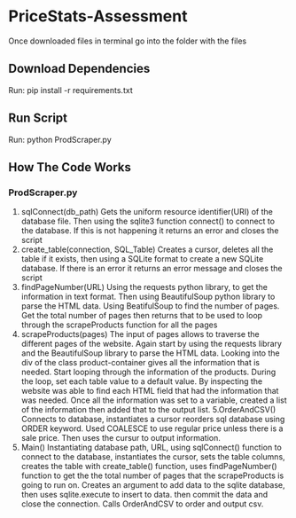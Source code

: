 # PriceStats-Assessment

Once downloaded files in terminal go into the folder with the files

## Download Dependencies
Run: pip install -r requirements.txt

## Run Script
Run: python ProdScraper.py

## How The Code Works

### ProdScraper.py

1. sqlConnect(db_path)
Gets the uniform resource identifier(URI) of the database file. Then using the sqlite3 function connect() to connect to the database. If this is not happening it returns an error and closes the script
2. create_table(connection, SQL_Table)
Creates a cursor, deletes all the table if it exists, then using a SQLite format to create a new SQLite database. If there is an error it returns an error message and closes the script
3. findPageNumber(URL)
Using the requests python library, to get the information in text format. Then using BeautifulSoup python library to parse the HTML data. Using BeatifulSoup to find the number of pages. Get the total number of pages then returns that to be used to loop through the scrapeProducts function for all the pages
4. scrapeProducts(pages)
The input of pages allows to traverse the different pages of the website. Again start by using the requests library and the BeautifulSoup library to parse the HTML data. Looking into the div of the class product-container gives all the information that is needed. Start looping through the information of the products. During the loop, set each table value to a default value. By inspecting the website was able to find each HTML field that had the information that was needed. Once all the information was set to a variable, created a list of the information then added that to the output list.
5.OrderAndCSV()
Connects to database, instantiates a cursor reorders sql database using ORDER keyword. Used COALESCE to use regular price unless there is a sale price. Then uses the cursur to output information.
6. Main()
Instantiating database path, URL, using sqlConnect() function to connect to the database, instantiates the cursor, sets the table columns, creates the table with create_table() function, uses findPageNumber() function to get the the total number of pages that the scrapeProducts is going to run on. Creates an argument to add data to the sqlite database, then uses sqlite.execute to insert to data. then commit the data and close the connection. Calls OrderAndCSV to order and output csv.
